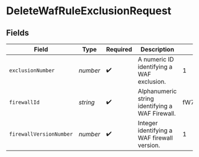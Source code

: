 # DeleteWafRuleExclusionRequest


## Fields

| Field                                           | Type                                            | Required                                        | Description                                     | Example                                         |
| ----------------------------------------------- | ----------------------------------------------- | ----------------------------------------------- | ----------------------------------------------- | ----------------------------------------------- |
| `exclusionNumber`                               | *number*                                        | :heavy_check_mark:                              | A numeric ID identifying a WAF exclusion.       | 1                                               |
| `firewallId`                                    | *string*                                        | :heavy_check_mark:                              | Alphanumeric string identifying a WAF Firewall. | fW7g2uUGZzb2W9Euo4Mo0r                          |
| `firewallVersionNumber`                         | *number*                                        | :heavy_check_mark:                              | Integer identifying a WAF firewall version.     | 1                                               |